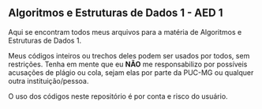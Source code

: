 ## Algoritmos e Estruturas de Dados 1 - AED 1

Aqui se encontram todos meus arquivos para a matéria de Algoritmos e Estruturas de Dados 1.

Meus códigos inteiros ou trechos deles podem ser usados por todos, sem restrições. Tenha em mente que eu **NÃO** me responsabilizo por possíveis acusações de plágio ou cola, sejam elas por parte da PUC-MG ou qualquer outra instituição/pessoa.

O uso dos códigos neste repositório é por conta e risco do usuário.
